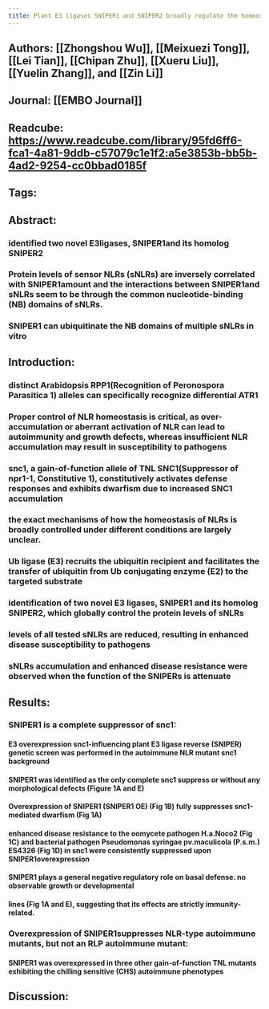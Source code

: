```yaml
---
title: Plant E3 ligases SNIPER1 and SNIPER2 broadly regulate the homeostasis of sensor NLR immune receptors
---
```


## **Authors**: [[Zhongshou Wu]], [[Meixuezi Tong]], [[Lei Tian]], [[Chipan Zhu]], [[Xueru Liu]], [[Yuelin Zhang]], and [[Zin Li]]

## **Journal**: [[EMBO Journal]]

## **Readcube**: https://www.readcube.com/library/95fd6ff6-fca1-4a81-9ddb-c57079c1e1f2:a5e3853b-bb5b-4ad2-9254-cc0bbad0185f

## **Tags**:

## **Abstract**:
### identified two novel E3ligases, SNIPER1and its homolog SNIPER2

### Protein levels of sensor NLRs (sNLRs) are inversely correlated with SNIPER1amount and the interactions between SNIPER1and sNLRs seem to be through the common nucleotide-binding (NB) domains of sNLRs.

### SNIPER1 can ubiquitinate the NB domains of multiple sNLRs in vitro

## **Introduction**:
### distinct Arabidopsis RPP1(Recognition of Peronospora Parasitica 1) alleles can specifically recognize differential ATR1

### Proper control of NLR homeostasis is critical, as over-accumulation or aberrant activation of NLR can lead to autoimmunity and growth defects, whereas insufficient NLR accumulation may result in susceptibility to pathogens

### snc1, a gain-of-function allele of TNL SNC1(Suppressor of npr1-1, Constitutive 1), constitutively activates defense responses and exhibits dwarfism due to increased SNC1 accumulation

### the exact mechanisms of how the homeostasis of NLRs is broadly controlled under different conditions are largely unclear.

### Ub ligase (E3) recruits the ubiquitin recipient and facilitates the transfer of ubiquitin from Ub conjugating enzyme (E2) to the targeted substrate

### identification of two novel E3 ligases, SNIPER1 and its homolog SNIPER2, which globally control the protein levels of sNLRs

### levels of all tested sNLRs are reduced, resulting in enhanced disease susceptibility to pathogens

### sNLRs accumulation and enhanced disease resistance were observed when the function of the SNIPERs is attenuate

## **Results**:
### **SNIPER1 is a complete suppressor of snc1**:
#### E3 overexpression snc1-influencing plant E3 ligase reverse (SNIPER) genetic screen was performed in the autoimmune NLR mutant snc1 background

#### SNIPER1 was identified as the only complete snc1 suppress or without any morphological defects (Figure 1A and E)

#### Overexpression of SNIPER1 (SNIPER1 OE) (Fig 1B) fully suppresses snc1-mediated dwarfism (Fig 1A)

#### enhanced disease resistance to the oomycete pathogen H.a.Noco2 (Fig 1C) and bacterial pathogen Pseudomonas syringae pv.maculicola (P.s.m.) ES4326 (Fig 1D) in snc1 were consistently suppressed upon SNIPER1overexpression

#### SNIPER1 plays a general negative regulatory role on basal defense. no observable growth or developmental

#### lines (Fig 1A and E), suggesting that its effects are strictly immunity-related.

### **Overexpression of SNIPER1suppresses NLR-type autoimmune mutants, but not an RLP autoimmune mutant**:
#### SNIPER1 was overexpressed in three other gain-of-function TNL mutants exhibiting the chilling sensitive (CHS) autoimmune phenotypes

## **Discussion**:
